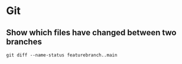 # Git

## Show which files have changed between two branches

```
git diff --name-status featurebranch..main
```
